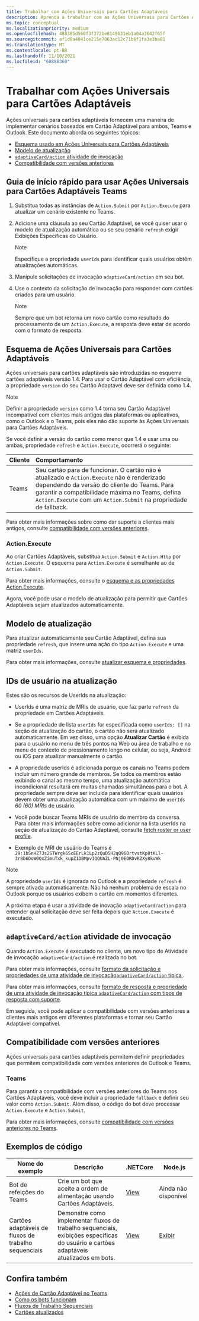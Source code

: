 ```yaml
---
title: Trabalhar com Ações Universais para Cartões Adaptáveis
description: Aprenda a trabalhar com as Ações Universais para Cartões Adaptáveis, incluindo Esquema para UniversalActions para cartões adaptáveis, modelo de atualização e compatibilidade com códigos.
ms.topic: conceptual
ms.localizationpriority: medium
ms.openlocfilehash: 488385d560f3f372be8149631eb1a04a3642f65f
ms.sourcegitcommit: af1d0a4041ce215e7863ac12c71b6f1fa3e3ba81
ms.translationtype: MT
ms.contentlocale: pt-BR
ms.lasthandoff: 11/10/2021
ms.locfileid: "60888360"
---
```

# <a name="work-with-universal-actions-for-adaptive-cards"></a>Trabalhar com Ações Universais para Cartões Adaptáveis

Ações universais para cartões adaptáveis fornecem uma maneira de implementar cenários baseados em Cartão Adaptável para ambos, Teams e Outlook. Este documento aborda os seguintes tópicos:

* [Esquema usado em Ações Universais para Cartões Adaptáveis](#schema-for-universal-actions-for-adaptive-cards)
* [Modelo de atualização](#refresh-model)
* [`adaptiveCard/action` atividade de invocação](#adaptivecardaction-invoke-activity)
* [Compatibilidade com versões anteriores](#backward-compatibility)

## <a name="quick-start-guide-to-use-universal-actions-for-adaptive-cards-in-teams"></a>Guia de início rápido para usar Ações Universais para Cartões Adaptáveis Teams

1. Substitua todas as instâncias de `Action.Submit` por `Action.Execute` para atualizar um cenário existente no Teams.
2. Adicione uma cláusula ao seu Cartão Adaptável, se você quiser usar o modelo de atualização automática ou se seu cenário `refresh` exigir Exibições Específicas do Usuário.

    >[!NOTE]
    > Especifique a propriedade `userIds` para identificar quais usuários obtêm atualizações automáticas.

3. Manipule solicitações de invocação `adaptiveCard/action` em seu bot.
4. Use o contexto da solicitação de invocação para responder com cartões criados para um usuário.

    > [!NOTE]
    > Sempre que um bot retorna um novo cartão como resultado do processamento de um `Action.Execute`, a resposta deve estar de acordo com o formato de resposta.

## <a name="schema-for-universal-actions-for-adaptive-cards"></a>Esquema de Ações Universais para Cartões Adaptáveis

Ações universais para cartões adaptáveis são introduzidas no esquema cartões adaptáveis versão 1.4. Para usar o Cartão Adaptável com eficiência, a propriedade `version` do seu Cartão Adaptável deve ser definida como 1.4.

> [!NOTE]
> Definir a propriedade `version` como 1.4 torna seu Cartão Adaptável incompatível com clientes mais antigos das plataformas ou aplicativos, como o Outlook e o Teams, pois eles não dão suporte às Ações Universais para Cartões Adaptáveis.

Se você definir a versão do cartão como menor que 1.4 e usar uma ou ambas, propriedade `refresh` e `Action.Execute`, ocorrerá o seguinte:

| Cliente | Comportamento |
| :-- | :-- |
| Teams | Seu cartão para de funcionar. O cartão não é atualizado e `Action.Execute` não é renderizado dependendo da versão do cliente do Teams. Para garantir a compatibilidade máxima no Teams, defina `Action.Execute` com um `Action.Submit` na propriedade de fallback. |

Para obter mais informações sobre como dar suporte a clientes mais antigos, consulte [compatibilidade com versões anteriores](#backward-compatibility).

### <a name="actionexecute"></a>Action.Execute

Ao criar Cartões Adaptáveis, substitua `Action.Submit` e `Action.Http` por `Action.Execute`. O esquema para `Action.Execute` é semelhante ao de `Action.Submit`.

Para obter mais informações, consulte o [esquema e as propriedades Action.Execute](/adaptive-cards/authoring-cards/universal-action-model#actionexecute).

Agora, você pode usar o modelo de atualização para permitir que Cartões Adaptáveis sejam atualizados automaticamente.

## <a name="refresh-model"></a>Modelo de atualização

Para atualizar automaticamente seu Cartão Adaptável, defina sua propriedade `refresh`, que insere uma ação do tipo `Action.Execute` e uma matriz `userIds`.

Para obter mais informações, consulte [atualizar esquema e propriedades](/adaptive-cards/authoring-cards/universal-action-model#refresh-mechanism).

## <a name="user-ids-in-refresh"></a>IDs de usuário na atualização

Estes são os recursos de UserIds na atualização:

* UserIds é uma matriz de MRIs de usuário, que faz parte `refresh` da propriedade em Cartões Adaptáveis.

* Se a propriedade de lista `userIds` for especificada como `userIds: []` na seção de atualização do cartão, o cartão não será atualizado automaticamente. Em vez disso, uma opção **Atualizar Cartão** é exibida para o usuário no menu de três pontos na Web ou área de trabalho e no menu de contexto de pressionamento longo no celular, ou seja, Android ou iOS para atualizar manualmente o cartão.

* A propriedade userIds é adicionada porque os canais no Teams podem incluir um número grande de membros. Se todos os membros estão exibindo o canal ao mesmo tempo, uma atualização automática incondicional resultará em muitas chamadas simultâneas para o bot. A propriedade sempre deve ser incluída para identificar quais usuários devem obter uma atualização automática com um máximo de `userIds` *60 (60) MRIs* de usuário.

* Você pode buscar Teams MRIs de usuário do membro da conversa. Para obter mais informações sobre como adicionar na lista userIds na seção de atualização do Cartão Adaptável, consulte [fetch roster or user profile](/microsoftteams/platform/bots/how-to/get-teams-context?tabs=dotnet#fetch-the-roster-or-user-profile).

* Exemplo de MRI de usuário do Teams é `29:1bSnHZ7Js2STWrgk6ScEErLk1Lp2zQuD5H2qQ960rtvstKp8tKLl-3r8b6DoW0QxZimuTxk_kupZ1DBMpvIQQUAZL-PNj0EORDvRZXy8kvWk`

> [!NOTE]
> A propriedade `userIds` é ignorada no Outlook e a propriedade `refresh` é sempre ativada automaticamente. Não há nenhum problema de escala no Outlook porque os usuários exibem o cartão em momentos diferentes.

A próxima etapa é usar a atividade de inovação `adaptiveCard/action` para entender qual solicitação deve ser feita depois que `Action.Execute` é executado.

## <a name="adaptivecardaction-invoke-activity"></a>`adaptiveCard/action` atividade de invocação

Quando `Action.Execute` é executado no cliente, um novo tipo de Atividade de invocação `adaptiveCard/action` é realizada no bot.

Para obter mais informações, consulte [formato da solicitação e propriedades de uma atividade de invocação`adaptiveCard/action` típica ](/adaptive-cards/authoring-cards/universal-action-model#request-format).

Para obter mais informações, consulte [formato de resposta e propriedade de uma atividade de invocação típica `adaptiveCard/action` com tipos de resposta com suporte](/adaptive-cards/authoring-cards/universal-action-model#response-format).

Em seguida, você pode aplicar a compatibilidade com versões anteriores a clientes mais antigos em diferentes plataformas e tornar seu Cartão Adaptável compatível.

## <a name="backward-compatibility"></a>Compatibilidade com versões anteriores

Ações universais para cartões adaptáveis permitem definir propriedades que permitem compatibilidade com versões anteriores de Outlook e Teams.

### <a name="teams"></a>Teams

Para garantir a compatibilidade com versões anteriores do Teams nos Cartões Adaptáveis, você deve incluir a propriedade `fallback` e definir seu valor como `Action.Submit`. Além disso, o código do bot deve processar `Action.Execute` e `Action.Submit`.

Para obter mais informações, consulte [compatibilidade com versões anteriores no Teams](/adaptive-cards/authoring-cards/universal-action-model#teams).

## <a name="code-samples"></a>Exemplos de código

|Nome do exemplo | Descrição | .NETCore | Node.js |
|----------------|-----------------|--------------|--------------|
| Bot de refeições do Teams | Crie um bot que aceite a ordem de alimentação usando Cartões Adaptáveis. |[View](https://github.com/OfficeDev/Microsoft-Teams-Samples/tree/main/samples/bot-teams-catering/csharp)| Ainda não disponível |
| Cartões adaptáveis de fluxos de trabalho sequenciais | Demonstre como implementar fluxos de trabalho sequenciais, exibições específicas do usuário e cartões adaptáveis atualizados em bots. | [View](https://github.com/OfficeDev/Microsoft-Teams-Samples/tree/main/samples/bot-sequential-flow-adaptive-cards/csharp) | [Exibir](https://github.com/OfficeDev/Microsoft-Teams-Samples/tree/main/samples/bot-sequential-flow-adaptive-cards/nodejs) |

## <a name="see-also"></a>Confira também

* [Ações de Cartão Adaptável no Teams](~/task-modules-and-cards/cards/cards-actions.md#adaptive-cards-actions)
* [Como os bots funcionam](/azure/bot-service/bot-builder-basics?view=azure-bot-service-4.0&preserve-view=true)
* [Fluxos de Trabalho Sequenciais](~/task-modules-and-cards/cards/universal-actions-for-adaptive-cards/sequential-workflows.md)
* [Cartões atualizados](~/task-modules-and-cards/cards/universal-actions-for-adaptive-cards/up-to-date-views.md)
